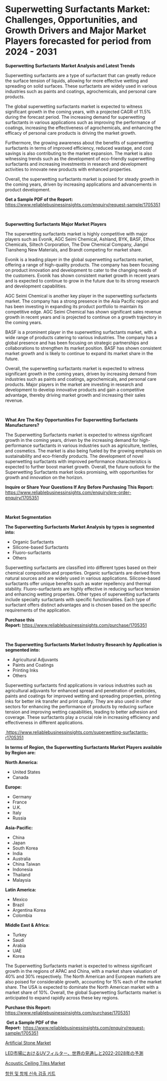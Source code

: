 <p><h1>Superwetting Surfactants Market: Challenges, Opportunities, and Growth Drivers and Major Market Players forecasted for period from 2024 - 2031</h1></p><p><strong>Superwetting Surfactants Market Analysis and Latest Trends</strong></p>
<p><p>Superwetting surfactants are a type of surfactant that can greatly reduce the surface tension of liquids, allowing for more effective wetting and spreading on solid surfaces. These surfactants are widely used in various industries such as paints and coatings, agrochemicals, and personal care products.</p><p>The global superwetting surfactants market is expected to witness significant growth in the coming years, with a projected CAGR of 11.5% during the forecast period. The increasing demand for superwetting surfactants in various applications such as improving the performance of coatings, increasing the effectiveness of agrochemicals, and enhancing the efficacy of personal care products is driving the market growth.</p><p>Furthermore, the growing awareness about the benefits of superwetting surfactants in terms of improved efficiency, reduced wastage, and cost savings is also contributing to the market expansion. The market is also witnessing trends such as the development of eco-friendly superwetting surfactants and increasing investments in research and development activities to innovate new products with enhanced properties.</p><p>Overall, the superwetting surfactants market is poised for steady growth in the coming years, driven by increasing applications and advancements in product development.</p></p>
<p><strong>Get a Sample PDF of the Report:&nbsp;</strong> <a href="https://www.reliablebusinessinsights.com/enquiry/request-sample/1705351">https://www.reliablebusinessinsights.com/enquiry/request-sample/1705351</a></p>
<p>&nbsp;</p>
<p><strong>Superwetting Surfactants Major Market Players</strong></p>
<p><p>The superwetting surfactants market is highly competitive with major players such as Evonik, AGC Seimi Chemical, Ashland, BYK, BASF, Ethox Chemicals, Siltech Corporation, The Dow Chemical Company, Jiangxi Tiansheng New Materials, and Brandt competing for market share. </p><p>Evonik is a leading player in the global superwetting surfactants market, offering a range of high-quality products. The company has been focusing on product innovation and development to cater to the changing needs of the customers. Evonik has shown consistent market growth in recent years and is expected to continue to grow in the future due to its strong research and development capabilities.</p><p>AGC Seimi Chemical is another key player in the superwetting surfactants market. The company has a strong presence in the Asia Pacific region and has been investing in expanding its product portfolio to maintain its competitive edge. AGC Seimi Chemical has shown significant sales revenue growth in recent years and is projected to continue on a growth trajectory in the coming years.</p><p>BASF is a prominent player in the superwetting surfactants market, with a wide range of products catering to various industries. The company has a global presence and has been focusing on strategic partnerships and collaborations to strengthen its market position. BASF has shown consistent market growth and is likely to continue to expand its market share in the future.</p><p>Overall, the superwetting surfactants market is expected to witness significant growth in the coming years, driven by increasing demand from industries such as paints and coatings, agrochemicals, and personal care products. Major players in the market are investing in research and development to develop innovative products and gain a competitive advantage, thereby driving market growth and increasing their sales revenue.</p></p>
<p>&nbsp;</p>
<p><strong>What Are The Key Opportunities For Superwetting Surfactants Manufacturers?</strong></p>
<p><p>The Superwetting Surfactants market is expected to witness significant growth in the coming years, driven by the increasing demand for high-performance surfactants in various industries such as agriculture, textiles, and cosmetics. The market is also being fueled by the growing emphasis on sustainability and eco-friendly products. The development of novel superwetting surfactants with improved performance characteristics is expected to further boost market growth. Overall, the future outlook for the Superwetting Surfactants market looks promising, with opportunities for growth and innovation on the horizon.</p></p>
<p><strong>Inquire or Share Your Questions If Any Before Purchasing This Report:</strong> <a href="https://www.reliablebusinessinsights.com/enquiry/pre-order-enquiry/1705351">https://www.reliablebusinessinsights.com/enquiry/pre-order-enquiry/1705351</a></p>
<p>&nbsp;</p>
<p><strong>Market Segmentation</strong></p>
<p><strong>The Superwetting Surfactants Market Analysis by types is segmented into:</strong></p>
<p><ul><li>Organic Surfactants</li><li>Silicone-based Surfactants</li><li>Fluoro-surfactants</li><li>Others</li></ul></p>
<p><p>Superwetting surfactants are classified into different types based on their chemical composition and properties. Organic surfactants are derived from natural sources and are widely used in various applications. Silicone-based surfactants offer unique benefits such as water repellency and thermal stability. Fluoro-surfactants are highly effective in reducing surface tension and enhancing wetting properties. Other types of superwetting surfactants include specialty surfactants with specific functionalities. Each type of surfactant offers distinct advantages and is chosen based on the specific requirements of the application.</p></p>
<p><strong>Purchase this Report:&nbsp;</strong><a href="https://www.reliablebusinessinsights.com/purchase/1705351">https://www.reliablebusinessinsights.com/purchase/1705351</a></p>
<p>&nbsp;</p>
<p><strong>The Superwetting Surfactants Market Industry Research by Application is segmented into:</strong></p>
<p><ul><li>Agricultural Adjuvants</li><li>Paints and Coatings</li><li>Printing Inks</li><li>Others</li></ul></p>
<p><p>Superwetting surfactants find applications in various industries such as agricultural adjuvants for enhanced spread and penetration of pesticides, paints and coatings for improved wetting and spreading properties, printing inks for better ink transfer and print quality. They are also used in other sectors for enhancing the performance of products by reducing surface tension and improving wetting capabilities, leading to better adhesion and coverage. These surfactants play a crucial role in increasing efficiency and effectiveness in different applications.</p></p>
<p><a href="https://www.reliablebusinessinsights.com/superwetting-surfactants-r1705351">&nbsp;https://www.reliablebusinessinsights.com/superwetting-surfactants-r1705351</a></p>
<p><strong>In terms of Region, the Superwetting Surfactants Market Players available by Region are:</strong></p>
<p>
    <p> <strong> North America: </strong>
        <ul>
            <li>United States</li>
            <li>Canada</li>
        </ul>
        </p> 
    <p> <strong> Europe: </strong>
        <ul>
            <li>Germany</li>
            <li>France</li>
            <li>U.K.</li>
            <li>Italy</li>
            <li>Russia</li>
        </ul>
        </p> 
    <p> <strong> Asia-Pacific: </strong>
        <ul>
            <li>China</li>
            <li>Japan</li>
            <li>South Korea</li>
            <li>India</li>
            <li>Australia</li>
            <li>China Taiwan</li>
            <li>Indonesia</li>
            <li>Thailand</li>
            <li>Malaysia</li>
        </ul>
        </p> 
    <p> <strong> Latin America: </strong>
        <ul>
            <li>Mexico</li>
            <li>Brazil</li>
            <li>Argentina Korea</li>
            <li>Colombia</li>
        </ul>
        </p> 
    <p> <strong> Middle East & Africa: </strong>
        <ul>
            <li>Turkey</li>
            <li>Saudi</li>
            <li>Arabia</li>
            <li>UAE</li>
            <li>Korea</li>
        </ul>
    </p>
    </p>
<p><p>The Superwetting Surfactants market is expected to witness significant growth in the regions of APAC and China, with a market share valuation of 40% and 30% respectively. The North American and European markets are also poised for considerable growth, accounting for 15% each of the market share. The USA is expected to dominate the North American market with a market share of 10%. Overall, the global Superwetting Surfactants market is anticipated to expand rapidly across these key regions.</p></p>
<p><strong>Purchase this Report: </strong><a href="https://www.reliablebusinessinsights.com/purchase/1705351">https://www.reliablebusinessinsights.com/purchase/1705351</a></p>
<p>&nbsp;<strong>Get a Sample PDF of the Report:&nbsp;&nbsp;</strong><a href="https://www.reliablebusinessinsights.com/enquiry/request-sample/1705351">https://www.reliablebusinessinsights.com/enquiry/request-sample/1705351</a></p>
<p><strong></strong></p>
<p><p><a href="https://github.com/MaraKoelpin2023/Market-Research-Report-List-1/blob/main/artificial-stone-market.md">Artificial Stone Market</a></p><p><a href="https://github.com/BrionnaBoyle/Market-Research-Report-List-1/blob/main/6890615131056.md">LED市場におけるUVフィルター、世界の見通しと2022-2028年の予測</a></p><p><a href="https://github.com/maudAbbott7/Market-Research-Report-List-1/blob/main/acoustic-ceiling-tiles-market.md">Acoustic Ceiling Tiles Market</a></p><p><a href="https://github.com/konokaryan/Market-Research-Report-List-1/blob/main/8794621119494.md">항원 및 항체 신속 검출 키트</a></p></p>